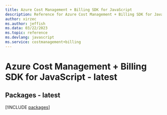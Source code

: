 ```yaml
---
title: Azure Cost Management + Billing SDK for JavaScript
description: Reference for Azure Cost Management + Billing SDK for JavaScript
author: xirzec
ms.author: jeffish
ms.data: 03/22/2023
ms.topic: reference
ms.devlang: javascript
ms.service: costmanagement+billing
---
```

# Azure Cost Management + Billing SDK for JavaScript - latest
## Packages - latest
[!INCLUDE [packages](cost-management-+-billing-index.md)]